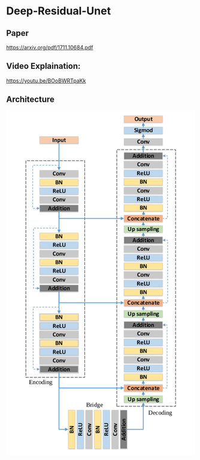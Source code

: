 # Deep-Residual-Unet

## Paper
https://arxiv.org/pdf/1711.10684.pdf

## Video Explaination:
https://youtu.be/BOoBWRTpaKk

## Architecture
<img src="images/arch.png">
